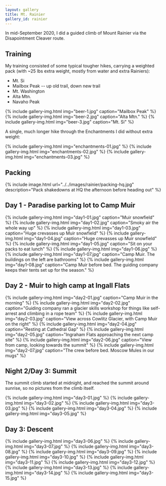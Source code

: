 ```yaml
---
layout: gallery
title: Mt. Rainier
gallery_id: rainier
---
```


In mid-September 2020, I did a guided climb of Mount Rainier via the Disapointment Cleaver route.

## Training

My training consisted of some typical tougher hikes, carrying a weighted pack (with ~25 lbs extra weight, mostly from water and extra Rainiers):

* Mt. Si
* Mailbox Peak -- up old trail, down new trail
* Mt. Washington
* Alta Mtn.
* Navaho Peak

<div class="image-gallery">
{% include gallery-img.html img="beer-1.jpg" caption="Mailbox Peak" %}
{% include gallery-img.html img="beer-2.jpg" caption="Alta Mtn." %}
{% include gallery-img.html img="beer-3.jpg" caption="Mt. Si" %}
</div>

A single, much longer hike through the Enchantments I did without extra weight:

<div class="image-gallery">
{% include gallery-img.html img="enchantments-01.jpg" %}
{% include gallery-img.html img="enchantments-02.jpg" %}
{% include gallery-img.html img="enchantments-03.jpg" %}
</div>

## Packing

{% include image.html url="../../images/rainier/packing-hq.jpg" description="Pack shakedowns at HQ the afternoon before heading out" %}

## Day 1 - Paradise parking lot to Camp Muir

<div class="image-gallery">
{% include gallery-img.html img="day1-01.jpg" caption="Muir snowfield" %}
{% include gallery-img.html img="day1-02.jpg" caption="Smoky air the whole way up" %}
{% include gallery-img.html img="day1-03.jpg" caption="Huge crevasses up Muir snowfield" %}
{% include gallery-img.html img="day1-04.jpg" caption="Huge crevasses up Muir snowfield" %}
{% include gallery-img.html img="day1-05.jpg" caption="Sit on your packs to eat lunch" %}
{% include gallery-img.html img="day1-06.jpg" %}
{% include gallery-img.html img="day1-07.jpg" caption="Camp Muir. The buildings on the left are bathrooms" %}
{% include gallery-img.html img="day1-08.jpg" caption="Camp Muir before bed. The guiding company keeps their tents set up for the season." %}
</div>

## Day 2 - Muir to high camp at Ingall Flats

<div class="image-gallery">
{% include gallery-img.html img="day2-01.jpg" caption="Camp Muir in the morning" %}
{% include gallery-img.html img="day2-02.jpg" caption="Guiding company ran a glacier skills workshop for things like self-arrest and climbing in a rope team" %}
{% include gallery-img.html img="day2-03.jpg" caption="View across Cowlitz Glacier, with Camp Muir on the right" %}
{% include gallery-img.html img="day2-04.jpg" caption="Resting at Cathedral Gap" %}
{% include gallery-img.html img="day2-05.jpg" caption="Ingraham Flats approaching the next camp site" %}
{% include gallery-img.html img="day2-06.jpg" caption="View from camp, looking towards the summit" %}
{% include gallery-img.html img="day2-07.jpg" caption="The crew before bed. Moscow Mules in our mugs" %}
</div>

## Night 2/Day 3: Summit

The summit climb started at midnight, and reached the summit around sunrise, so no pictures from the climb itself.

<div class="image-gallery">
{% include gallery-img.html img="day3-01.jpg" %}
{% include gallery-img.html img="day3-02.jpg" %}
{% include gallery-img.html img="day3-03.jpg" %}
{% include gallery-img.html img="day3-04.jpg" %}
{% include gallery-img.html img="day3-05.jpg" %}
</div>

## Day 3: Descent

<div class="image-gallery">
{% include gallery-img.html img="day3-06.jpg" %}
{% include gallery-img.html img="day3-07.jpg" %}
{% include gallery-img.html img="day3-08.jpg" %}
{% include gallery-img.html img="day3-09.jpg" %}
{% include gallery-img.html img="day3-10.jpg" %}
{% include gallery-img.html img="day3-11.jpg" %}
{% include gallery-img.html img="day3-12.jpg" %}
{% include gallery-img.html img="day3-13.jpg" %}
{% include gallery-img.html img="day3-14.jpg" %}
{% include gallery-img.html img="day3-15.jpg" %}
</div>

